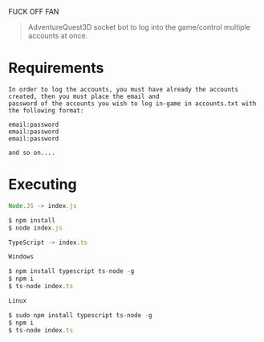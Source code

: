 FUCK OFF FAN

> AdventureQuest3D socket bot to log into the game/control multiple accounts at once.

# Requirements
```
In order to log the accounts, you must have already the accounts created, then you must place the email and 
password of the accounts you wish to log in-game in accounts.txt with the following format:

email:password
email:password
email:password

and so on....
```

# Executing
```js
Node.JS -> index.js

$ npm install
$ node index.js
```
```ts
TypeScript -> index.ts

Windows

$ npm install typescript ts-node -g
$ npm i
$ ts-node index.ts

Linux

$ sudo npm install typescript ts-node -g
$ npm i
$ ts-node index.ts
```

